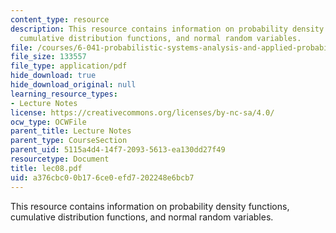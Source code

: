 ```yaml
---
content_type: resource
description: This resource contains information on probability density functions,
  cumulative distribution functions, and normal random variables.
file: /courses/6-041-probabilistic-systems-analysis-and-applied-probability-spring-2006/a376cbc00b176ce0efd7202248e6bcb7_lec08.pdf
file_size: 133557
file_type: application/pdf
hide_download: true
hide_download_original: null
learning_resource_types:
- Lecture Notes
license: https://creativecommons.org/licenses/by-nc-sa/4.0/
ocw_type: OCWFile
parent_title: Lecture Notes
parent_type: CourseSection
parent_uid: 5115a4d4-14f7-2093-5613-ea130dd27f49
resourcetype: Document
title: lec08.pdf
uid: a376cbc0-0b17-6ce0-efd7-202248e6bcb7
---
```

This resource contains information on probability density functions, cumulative distribution functions, and normal random variables.